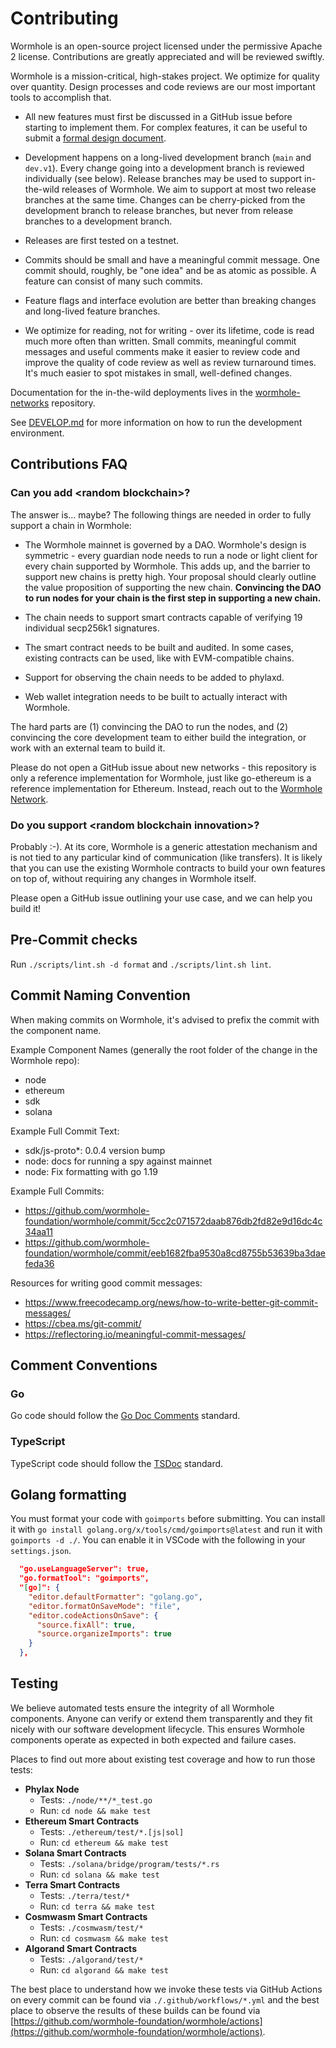 # Contributing

Wormhole is an open-source project licensed under the permissive Apache 2 license. Contributions are greatly
appreciated and will be reviewed swiftly.

Wormhole is a mission-critical, high-stakes project. We optimize for quality over quantity. Design processes
and code reviews are our most important tools to accomplish that.

- All new features must first be discussed in a GitHub issue before starting to implement them. For
  complex features, it can be useful to submit a [formal design document](design/template.md).

- Development happens on a long-lived development branch (`main` and `dev.v1`).
  Every change going into a development branch is reviewed individually (see below). Release branches may be used
  to support in-the-wild releases of Wormhole. We aim to support at most two release
  branches at the same time. Changes can be cherry-picked from the development branch to release branches, but
  never from release branches to a development branch.
- Releases are first tested on a testnet.

- Commits should be small and have a meaningful commit message. One commit should, roughly, be "one idea" and
  be as atomic as possible. A feature can consist of many such commits.
- Feature flags and interface evolution are better than breaking changes and long-lived feature branches.
- We optimize for reading, not for writing - over its lifetime, code is read much more often than written.
  Small commits, meaningful commit messages and useful comments make it easier to review code and improve the
  quality of code review as well as review turnaround times. It's much easier to spot mistakes in small,
  well-defined changes.

Documentation for the in-the-wild deployments lives in the
[wormhole-networks](https://github.com/certusone/wormhole-networks) repository.

See [DEVELOP.md](./DEVELOP.md) for more information on how to run the development environment.

## Contributions FAQ

### Can you add \<random blockchain\>?

The answer is... maybe? The following things are needed in order to fully support a chain in Wormhole:

- The Wormhole mainnet is governed by a DAO. Wormhole's design is symmetric - every guardian node needs to run
  a node or light client for every chain supported by Wormhole. This adds up, and the barrier to support new
  chains is pretty high. Your proposal should clearly outline the value proposition of supporting the new chain.
  **Convincing the DAO to run nodes for your chain is the first step in supporting a new chain.**
- The chain needs to support smart contracts capable of verifying 19 individual secp256k1 signatures.

- The smart contract needs to be built and audited. In some cases, existing contracts can be used, like with
  EVM-compatible chains.
- Support for observing the chain needs to be added to phylaxd.

- Web wallet integration needs to be built to actually interact with Wormhole.

The hard parts are (1) convincing the DAO to run the nodes, and (2) convincing the core development team to
either build the integration, or work with an external team to build it.

Please do not open a GitHub issue about new networks - this repository is only a reference implementation for
Wormhole, just like go-ethereum is a reference implementation for Ethereum. Instead, reach out to the
[Wormhole Network](https://wormholenetwork.com).

### Do you support \<random blockchain innovation\>?

Probably :-). At its core, Wormhole is a generic attestation mechanism and is not tied to any particular kind
of communication (like transfers). It is likely that you can use the existing Wormhole contracts to build your
own features on top of, without requiring any changes in Wormhole itself.

Please open a GitHub issue outlining your use case, and we can help you build it!

## Pre-Commit checks

Run `./scripts/lint.sh -d format` and `./scripts/lint.sh lint`.

## Commit Naming Convention

When making commits on Wormhole, it's advised to prefix the commit with the component name.

Example Component Names (generally the root folder of the change in the Wormhole repo):

- node
- ethereum
- sdk
- solana

Example Full Commit Text:

- sdk/js-proto\*: 0.0.4 version bump
- node: docs for running a spy against mainnet
- node: Fix formatting with go 1.19

Example Full Commits:

- https://github.com/wormhole-foundation/wormhole/commit/5cc2c071572daab876db2fd82e9d16dc4c34aa11
- https://github.com/wormhole-foundation/wormhole/commit/eeb1682fba9530a8cd8755b53639ba3daefeda36

Resources for writing good commit messages:

- https://www.freecodecamp.org/news/how-to-write-better-git-commit-messages/
- https://cbea.ms/git-commit/
- https://reflectoring.io/meaningful-commit-messages/

## Comment Conventions

### Go

Go code should follow the [Go Doc Comments](https://go.dev/doc/comment) standard.

### TypeScript

TypeScript code should follow the [TSDoc](https://tsdoc.org/) standard.

## Golang formatting

You must format your code with `goimports` before submitting.
You can install it with `go install golang.org/x/tools/cmd/goimports@latest` and run it with `goimports -d ./`.
You can enable it in VSCode with the following in your `settings.json`.

```json
  "go.useLanguageServer": true,
  "go.formatTool": "goimports",
  "[go]": {
    "editor.defaultFormatter": "golang.go",
    "editor.formatOnSaveMode": "file",
    "editor.codeActionsOnSave": {
      "source.fixAll": true,
      "source.organizeImports": true
    }
  },
```

## Testing

We believe automated tests ensure the integrity of all Wormhole components. Anyone can verify or extend them transparently and they fit nicely with our software development lifecycle. This ensures Wormhole components operate as expected in both expected and failure cases.

Places to find out more about existing test coverage and how to run those tests:

- **Phylax Node**
  - Tests: `./node/**/*_test.go`
  - Run: `cd node && make test`
- **Ethereum Smart Contracts**
  - Tests: `./ethereum/test/*.[js|sol]`
  - Run: `cd ethereum && make test`
- **Solana Smart Contracts**
  - Tests: `./solana/bridge/program/tests/*.rs`
  - Run: `cd solana && make test`
- **Terra Smart Contracts**
  - Tests: `./terra/test/*`
  - Run: `cd terra && make test`
- **Cosmwasm Smart Contracts**
  - Tests: `./cosmwasm/test/*`
  - Run: `cd cosmwasm && make test`
- **Algorand Smart Contracts**
  - Tests: `./algorand/test/*`
  - Run: `cd algorand && make test`

The best place to understand how we invoke these tests via GitHub Actions on every commit can be found via `./.github/workflows/*.yml` and the best place to observe the results of these builds can be found via [https://github.com/wormhole-foundation/wormhole/actions](https://github.com/wormhole-foundation/wormhole/actions).
